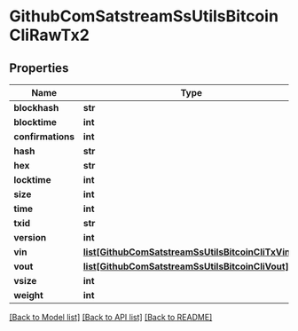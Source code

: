 # GithubComSatstreamSsUtilsBitcoinCliRawTx2

## Properties
Name | Type | Description | Notes
------------ | ------------- | ------------- | -------------
**blockhash** | **str** |  | [optional] 
**blocktime** | **int** |  | [optional] 
**confirmations** | **int** |  | [optional] 
**hash** | **str** |  | [optional] 
**hex** | **str** |  | [optional] 
**locktime** | **int** |  | [optional] 
**size** | **int** |  | [optional] 
**time** | **int** |  | [optional] 
**txid** | **str** |  | [optional] 
**version** | **int** |  | [optional] 
**vin** | [**list[GithubComSatstreamSsUtilsBitcoinCliTxVin2]**](GithubComSatstreamSsUtilsBitcoinCliTxVin2.md) |  | [optional] 
**vout** | [**list[GithubComSatstreamSsUtilsBitcoinCliVout]**](GithubComSatstreamSsUtilsBitcoinCliVout.md) |  | [optional] 
**vsize** | **int** |  | [optional] 
**weight** | **int** |  | [optional] 

[[Back to Model list]](../README.md#documentation-for-models) [[Back to API list]](../README.md#documentation-for-api-endpoints) [[Back to README]](../README.md)

